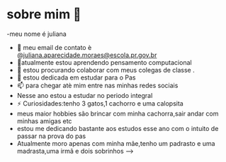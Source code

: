 # sobre mim  👋
-meu nome é juliana 
- 🔭 meu email de contato è @juliana.aparecidade.moraes@escola.pr.gov.br 
- 🌱atualmente estou aprendendo pensamento computacional
- 👯 estou procurando colaborar com meus colegas de classe .
- 🤔 estou dedicada em estudar para o Pas 
- 📫 para chegar atè mim entre nas minhas redes sociais
- Nesse ano estou a estudar no periodo integral
- ⚡ Curiosidades:tenho 3 gatos,1 cachorro e uma calopsita 
- meus maior hobbies são brincar com minha cachorra,sair andar com minhas amigas etc 
- estou me dedicando bastante aos estudos esse ano com o intuito de passar na prova do pas 
- Atualmente moro apenas com minha mãe,tenho um padrasto e uma madrasta,uma irmã e dois sobrinhos 
-->
